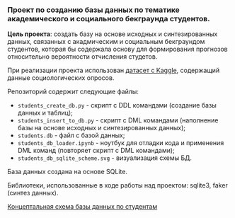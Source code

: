 ### Проект по созданию базы данных по тематике академического и социального бекграунда студентов. 

**Цель проекта**: создать базу на основе исходных и синтезированных данных, связанных с акадмическим и социальным бекграундом студентов, которая бы содержала основу для формирования прогнозов относительно вероятности отчисления студетов.

При реализации проекта использован [датасет с Kaggle](https://www.kaggle.com/datasets/abdullah0a/student-dropout-analysis-and-prediction-dataset), содержащий данные социологических опросов.

Репозиторий содержит следующие файлы:
- `students_create_db.py` - скрипт с DDL командами (создание базы данных и таблиц);
- `students_insert_to_db.py` - скрипт с DML командами (наполнение базы на основе исходных и синтезированных данных);
- `students.db` - файл с базой данных;
- `students_db_loader.ipynb` - ноутбук для отладки кода и применения DML команд (повторяет скрипт с DML командами);
- `students_db_sqlite_scheme.svg` - визуализация схемы БД.

База данных создана на основе SQLite.

Библиотеки, использованные в ходе работы над проектом: sqlite3, faker (синтез данных).

[Концептальная схема базы данных по студентам](https://drive.google.com/file/d/1up-pHYgRnpuUeZ46K-X7zxkanIEcnq3-/view?usp=sharing) 
